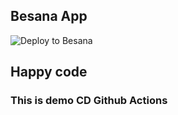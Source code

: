 ## Besana App

![Deploy to Besana](https://github.com/deivisjl/codeploy/actions/workflows/cd.yml/badge.svg?branch=main)

## Happy code
### This is demo CD Github Actions
